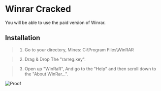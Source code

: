 # Winrar Cracked
You will be able to use the paid version of Winrar.

## Installation
> 1. Go to your directory, Mines: C:\Program Files\WinRAR


> 2. Drag & Drop The "rarreg.key".


> 3. Open up "WinRaR", And go to the "Help" and then scroll down to the "About WinRar...".


![Proof](https://ibb.co/X87J7wf)
